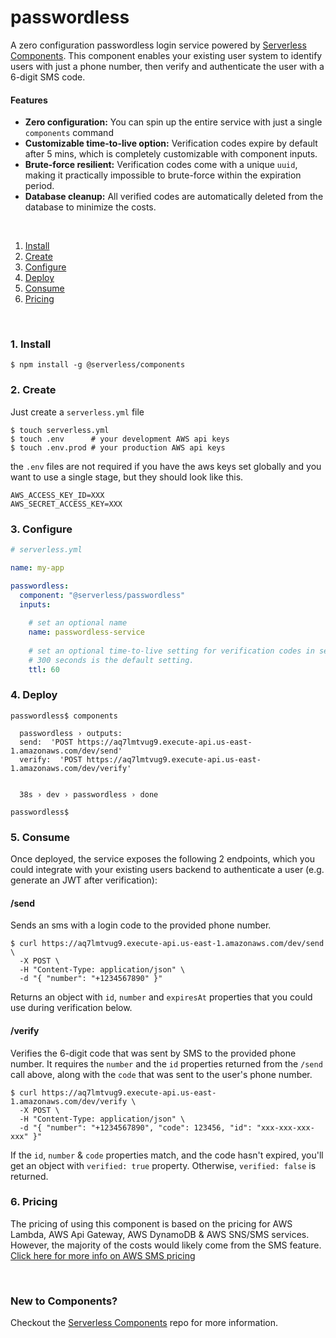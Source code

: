# passwordless

A zero configuration passwordless login service powered by [Serverless Components](https://github.com/serverless/components). This component enables your existing user system to identify users with just a phone number, then verify and authenticate the user with a 6-digit SMS code.

#### Features

- **Zero configuration:** You can spin up the entire service with just a single `components` command
- **Customizable time-to-live option:** Verification codes expire by default after 5 mins, which is completely customizable with component inputs.
- **Brute-force resilient:** Verification codes come with a unique `uuid`, making it practically impossible to brute-force within the expiration period.
- **Database cleanup:** All verified codes are automatically deleted from the database to minimize the costs.

&nbsp;

1. [Install](#1-install)
2. [Create](#2-create)
3. [Configure](#3-configure)
4. [Deploy](#4-deploy)
5. [Consume](#5-consume)
6. [Pricing](#6-pricing)

&nbsp;


### 1. Install

```shell
$ npm install -g @serverless/components
```

### 2. Create

Just create a `serverless.yml` file

```shell
$ touch serverless.yml
$ touch .env      # your development AWS api keys
$ touch .env.prod # your production AWS api keys
```

the `.env` files are not required if you have the aws keys set globally and you want to use a single stage, but they should look like this.

```
AWS_ACCESS_KEY_ID=XXX
AWS_SECRET_ACCESS_KEY=XXX
```

### 3. Configure

```yml
# serverless.yml

name: my-app

passwordless:
  component: "@serverless/passwordless"
  inputs:
  
    # set an optional name
    name: passwordless-service
    
    # set an optional time-to-live setting for verification codes in seconds.
    # 300 seconds is the default setting.
    ttl: 60
```

### 4. Deploy

```shell
passwordless$ components

  passwordless › outputs:
  send:  'POST https://aq7lmtvug9.execute-api.us-east-1.amazonaws.com/dev/send'
  verify:  'POST https://aq7lmtvug9.execute-api.us-east-1.amazonaws.com/dev/verify'


  38s › dev › passwordless › done

passwordless$

```

### 5. Consume
Once deployed, the service exposes the following 2 endpoints, which you could integrate with your existing users backend to authenticate a user (e.g. generate an JWT after verification):

#### /send
Sends an sms with a login code to the provided phone number.

```
$ curl https://aq7lmtvug9.execute-api.us-east-1.amazonaws.com/dev/send \
  -X POST \
  -H "Content-Type: application/json" \
  -d "{ "number": "+1234567890" }"
```

Returns an object with `id`, `number` and `expiresAt` properties that you could use during verification below.

#### /verify
Verifies the 6-digit code that was sent by SMS to the provided phone number. It requires the `number` and the `id` properties returned from the `/send` call above, along with the `code` that was sent to the user's phone number.

```
$ curl https://aq7lmtvug9.execute-api.us-east-1.amazonaws.com/dev/verify \
  -X POST \
  -H "Content-Type: application/json" \
  -d "{ "number": "+1234567890", "code": 123456, "id": "xxx-xxx-xxx-xxx" }"
```

If the `id`, `number` & `code` properties match, and the code hasn't expired, you'll get an object with `verified: true` property. Otherwise, `verified: false` is returned.

### 6. Pricing
The pricing of using this component is based on the pricing for AWS Lambda, AWS Api Gateway, AWS DynamoDB & AWS SNS/SMS services. However, the majority of the costs would likely come from the SMS feature. [Click here for more info on AWS SMS pricing](https://aws.amazon.com/sns/sms-pricing/)

&nbsp;

### New to Components?

Checkout the [Serverless Components](https://github.com/serverless/components) repo for more information.

